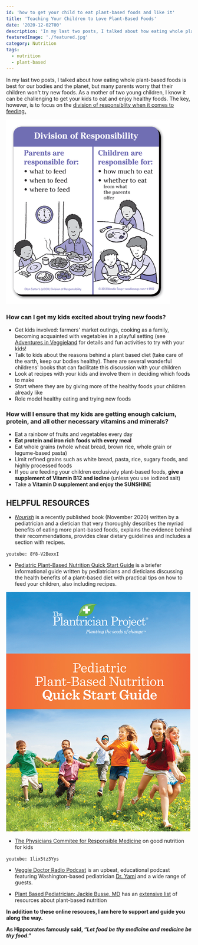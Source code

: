 ```yaml
---
id: 'how to get your child to eat plant-based foods and like it'
title: 'Teaching Your Children to Love Plant-Based Foods'
date: '2020-12-02T00'
description: 'In my last two posts, I talked about how eating whole plant-based foods is best for our bodies and the planet, but many parents worry that their children won't try new foods.? '
featuredImage: './featured.jpg'
category: Nutrition
tags:
  - nutrition
  - plant-based
---
```


In my last two posts, I talked about how eating whole plant-based foods is best for our bodies and the planet, but many parents worry that their children won't try new foods. As a mother of two young children, I know it can be challenging to get your kids to eat and enjoy healthy foods. The key, however, is to focus on the [division of responsiblity when it comes to feeding.](https://www.drnadiv.com/veggies/) 

![division of responsibilities](./8552hr.png)

### How can I get my kids excited about trying new foods?

* Get kids involved: farmers' market outings, cooking as a family, becoming acquainted with vegetables in a playful setting (see [Adventures in Veggieland](https://www.amazon.com/Adventures-Veggieland-Vegetables_with-Activities-Recipes/dp/1615194061) for details and fun activities to try with your kids!
* Talk to kids about the reasons behind a plant based diet (take care of the earth, keep our bodies healthy). There are several wonderful childrens' books that can facilitate this discussion with your children
* Look at recipes with your kids and involve them in deciding which foods to make
* Start where they are by giving more of the healthy foods your children already like
* Role model healthy eating and trying new foods

### How will I ensure that my kids are getting enough calcium, protein, and all other necessary vitamins and minerals?

* Eat a rainbow of fruits and vegetables every day
* **Eat protein and iron rich foods with every meal**
* Eat whole grains (whole wheat bread, brown rice, whole grain or legume-based pasta)
* Limit refined grains such as white bread, pasta, rice, sugary foods, and highly processed foods
* If you are feeding your children exclusively plant-based foods, **give a supplement of Vitamin B12 and iodine** (unless you use iodized salt)
* Take a **Vitamin D supplement and enjoy the SUNSHINE**
  
  
## HELPFUL RESOURCES
  
* [_Nourish_](https://nourishthebook.com/) is a recently published book (November 2020) written by a pediatrician and a dietician that very thoroughly describes the myriad benefits of eating more plant-based foods, explains the evidence behind their recommendations, provides clear dietary guidelines and includes a section with recipes.
   
`youtube: 8Y8-V2BexxI`
   
* [Pediatric Plant-Based Nutrition Quick Start Guide](https://plantricianproject.org/quickstartguide) is a briefer informational guide written by pediatricians and dieticians discussing the health benefits of a plant-based diet with practical tips on how to feed your children, also including recipes. 
 
![Plantrician Quick Start Guide](./pediatric-qsg-w590.jpg)
 
* [The Physicians Commitee for Responsible Medicine](https://www.pcrm.org/good-nutrition/nutrition-for-kids) on good nutrition for kids

`youtube: 1lix5tz3Yys`

* [Veggie Doctor Radio Podcast](https://veggiedoctor.libsyn.com/) is an upbeat, educational podcast featuring Washington-based pediatrician [Dr. Yami](https://www.doctoryami.com/) and a wide range of guests. 
 
* [Plant Based Pediatrician: Jackie Busse, MD](https://www.plantbasedpediatrician.com/) has an [extensive list](https://www.plantbasedpediatrician.com/resources-2) of resources about plant-based nutrition
 

**In addition to these online resouces, I am here to support and guide you along the way.**  

**As Hippocrates famously said, “_Let food be thy medicine and medicine be thy food_.”**
